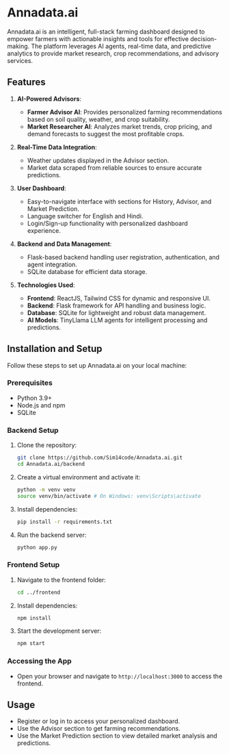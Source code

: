 # Annadata.ai

Annadata.ai is an intelligent, full-stack farming dashboard designed to empower farmers with actionable insights and tools for effective decision-making. The platform leverages AI agents, real-time data, and predictive analytics to provide market research, crop recommendations, and advisory services.

## Features

1. **AI-Powered Advisors**:
   - **Farmer Advisor AI**: Provides personalized farming recommendations based on soil quality, weather, and crop suitability.
   - **Market Researcher AI**: Analyzes market trends, crop pricing, and demand forecasts to suggest the most profitable crops.

2. **Real-Time Data Integration**:
   - Weather updates displayed in the Advisor section.
   - Market data scraped from reliable sources to ensure accurate predictions.

3. **User Dashboard**:
   - Easy-to-navigate interface with sections for History, Advisor, and Market Prediction.
   - Language switcher for English and Hindi.
   - Login/Sign-up functionality with personalized dashboard experience.

4. **Backend and Data Management**:
   - Flask-based backend handling user registration, authentication, and agent integration.
   - SQLite database for efficient data storage.

5. **Technologies Used**:
   - **Frontend**: ReactJS, Tailwind CSS for dynamic and responsive UI.
   - **Backend**: Flask framework for API handling and business logic.
   - **Database**: SQLite for lightweight and robust data management.
   - **AI Models**: TinyLlama LLM agents for intelligent processing and predictions.

## Installation and Setup

Follow these steps to set up Annadata.ai on your local machine:

### Prerequisites
- Python 3.9+
- Node.js and npm
- SQLite

### Backend Setup
1. Clone the repository:
   ```bash
   git clone https://github.com/Sim14code/Annadata.ai.git
   cd Annadata.ai/backend
   ```
2. Create a virtual environment and activate it:
   ```bash
   python -m venv venv
   source venv/bin/activate # On Windows: venv\Scripts\activate
   ```
3. Install dependencies:
   ```bash
   pip install -r requirements.txt
   ```
4. Run the backend server:
   ```bash
   python app.py
   ```

### Frontend Setup
1. Navigate to the frontend folder:
   ```bash
   cd ../frontend
   ```
2. Install dependencies:
   ```bash
   npm install
   ```
3. Start the development server:
   ```bash
   npm start
   ```

### Accessing the App
- Open your browser and navigate to `http://localhost:3000` to access the frontend.

## Usage
- Register or log in to access your personalized dashboard.
- Use the Advisor section to get farming recommendations.
- Use the Market Prediction section to view detailed market analysis and predictions.
